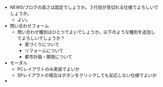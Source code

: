 - NEWS/ブログの高さは固定でしょうか。３行目が見切れる仕様でよろしいでしょうか。
  - よい。
- 問い合わせフォーム
  - 問い合わせ種別はひとつでよいでしょうか。以下のような種別を追加してよろしいでしょうか？
    - 家づくりについて
    - リフォームについて
    - 都市計画・開発について
- モーダル
  - PCレイアウトのみ実装でよいか
  - SPレイアウトの場合はボタンをクリックしても反応しない仕様でよいか
- 